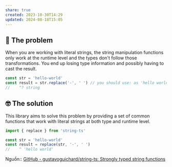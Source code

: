 ```yaml
---
share: true
created: 2023-10-30T14:29
updated: 2024-08-18T15:05
---
```

## 😬 The problem

When you are working with literal strings, the string manipulation functions only work at the runtime level and the types don't follow those transformations. You end up losing type information and possibly having to cast the result.

```ts
const str = 'hello-world'
const result = str.replace('-', ' ') // you should use: as 'hello world'
//    ^? string
```

## 🤓 The solution

This library aims to solve this problem by providing a set of common functions that work with literal strings at both type and runtime level.

```ts
import { replace } from 'string-ts'

const str = 'hello-world'
const result = replace(str, '-', ' ')
//    ^ 'hello world'
```
Nguồn:: [GitHub - gustavoguichard/string-ts: Strongly typed string functions](https://github.com/gustavoguichard/string-ts?tab=readme-ov-file#charat)